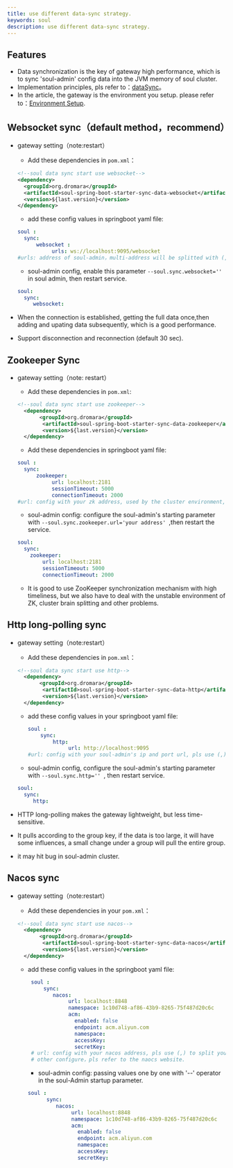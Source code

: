 ```yaml
---
title: use different data-sync strategy.
keywords: soul
description: use different data-sync strategy.
---
```


## Features

* Data synchronization is the key of gateway high performance, which is to sync 'soul-admin' config data into the JVM memory of soul cluster.
* Implementation principles, pls refer to：[dataSync](../data-sync)。
* In the article, the gateway is the environment you setup. please refer to：[Environment Setup](../soul-set-up).

## Websocket sync（default method，recommend）

* gateway setting（note:restart）

    * Add these dependencies in `pom.xml`：
    
    ```xml
    <!--soul data sync start use websocket-->
    <dependency>
      <groupId>org.dromara</groupId>
      <artifactId>soul-spring-boot-starter-sync-data-websocket</artifactId>
      <version>${last.version}</version>
    </dependency>
    ```
   * add these config values in springboot yaml file:
    
    ```yaml
    soul :
      sync:
          websocket :
               urls: ws://localhost:9095/websocket
    #urls: address of soul-admin，multi-address will be splitted with (,).
    ```

    * soul-admin config, enable this parameter `--soul.sync.websocket='' ` in soul admin, then restart service.

    ```yaml
    soul:
      sync:
         websocket:
    ```

* When the connection is established, getting the full data once,then adding and upating data subsequently, which is a good performance.
* Support disconnection and reconnection (default 30 sec).

## Zookeeper Sync

* gateway setting（note: restart）

    * Add these dependencies in `pom.xml`:

    ```xml
    <!--soul data sync start use zookeeper-->
      <dependency>
           <groupId>org.dromara</groupId>
            <artifactId>soul-spring-boot-starter-sync-data-zookeeper</artifactId>
            <version>${last.version}</version>
      </dependency>
    ```

   * Add these dependencies in  springboot yaml file:
   
    ```yaml
    soul :
      sync:
          zookeeper:
               url: localhost:2181
               sessionTimeout: 5000
               connectionTimeout: 2000
    #url: config with your zk address, used by the cluster environment, splitted with (,).
    ```

    * soul-admin config: configure the soul-admin's starting parameter with `--soul.sync.zookeeper.url='your address' `,then restart the service.
    
    ```yaml
    soul:
      sync:
        zookeeper:
            url: localhost:2181
            sessionTimeout: 5000
            connectionTimeout: 2000
    ```
    * It is  good to use ZooKeeper synchronization mechanism with high timeliness, but we also have to deal with the unstable environment of ZK, cluster brain splitting and other
  problems.

## Http long-polling sync

* gateway setting（note:restart）

    * Add these dependencies in `pom.xml`：

    ```xml
    <!--soul data sync start use http-->
      <dependency>
           <groupId>org.dromara</groupId>
            <artifactId>soul-spring-boot-starter-sync-data-http</artifactId>
            <version>${last.version}</version>
      </dependency>
    ```

   * add these config values in your springboot yaml file:
   
      ```yaml
      soul :
          sync:
              http:
                   url: http://localhost:9095
      #url: config with your soul-admin's ip and port url, pls use (,) to split multi-admin cluster environment.
       ```
    * soul-admin config, configure the soul-admin's starting parameter with `--soul.sync.http='' `, then restart service.

    ```yaml
    soul:
      sync:
         http:
    ```

* HTTP long-polling makes the gateway lightweight, but less time-sensitive.

* It pulls according to the group key, if the data is too large, it will have some influences, a small change under a group will pull the entire group.

* it may hit bug in soul-admin cluster.

## Nacos sync

* gateway setting（note:restart）

    * Add these dependencies in your `pom.xml`：
    
    ```xml
    <!--soul data sync start use nacos-->
      <dependency>
           <groupId>org.dromara</groupId>
            <artifactId>soul-spring-boot-starter-sync-data-nacos</artifactId>
            <version>${last.version}</version>
      </dependency>
    ```

  * add these config values in the springboot yaml file:
  
     ```yaml
      soul :
          sync:
             nacos:
                  url: localhost:8848
                  namespace: 1c10d748-af86-43b9-8265-75f487d20c6c
                  acm:
                    enabled: false
                    endpoint: acm.aliyun.com
                    namespace:
                    accessKey:
                    secretKey:
      # url: config with your nacos address, pls use (,) to split your cluster environment.
      # other configure，pls refer to the naocs website.
     ```
    * soul-admin config: passing values one by one with '--' operator in the soul-Admin startup parameter.

    ```yaml
    soul :
          sync:
             nacos:
                  url: localhost:8848
                  namespace: 1c10d748-af86-43b9-8265-75f487d20c6c
                  acm:
                    enabled: false
                    endpoint: acm.aliyun.com
                    namespace:
                    accessKey:
                    secretKey:
    ```

